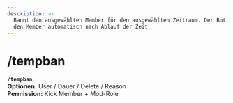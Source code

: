 ```yaml
---
description: >-
  Bannt den ausgewählten Member für den ausgewählten Zeitraum. Der Bot entbannt
  den Member automatisch nach Ablauf der Zeit
---
```


# /tempban

**`/tempban`**\
**Optionen:** User / Dauer / Delete / Reason\
**Permission:** Kick Member + Mod-Role

